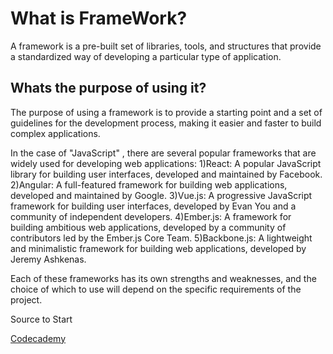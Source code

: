 # What is FrameWork? # 

A framework is a pre-built set of libraries, tools, and structures that provide a standardized way of developing a particular type of application. 

## Whats the purpose of using it? ##
The purpose of using a framework is to provide a starting point and a set of guidelines for the development process, making it easier and faster to build complex applications.

In the case of "JavaScript" , there are several popular frameworks that are widely used for developing web applications:
1)React: A popular JavaScript library for building user interfaces, developed and maintained by Facebook.
2)Angular: A full-featured framework for building web applications, developed and maintained by Google.
3)Vue.js: A progressive JavaScript framework for building user interfaces, developed by Evan You and a community of independent developers.
4)Ember.js: A framework for building ambitious web applications, developed by a community of contributors led by the Ember.js Core Team.
5)Backbone.js: A lightweight and minimalistic framework for building web applications, developed by Jeremy Ashkenas.

Each of these frameworks has its own strengths and weaknesses, and the choice of which to use will depend on the specific requirements of the project.

Source to Start

[Codecademy](https://www.codecademy.com/learn)

